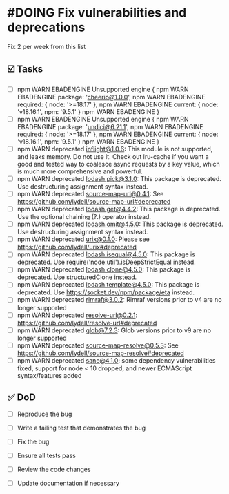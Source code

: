 # #DOING Fix vulnerabilities and deprecations
<!--
remind:2025-02-26T17:13:04-05:00
#imdone-1.54.4
#bug
created:2025-02-25T17:09:23-05:00
order:0
-->

Fix 2 per week from this list

## :ballot_box_with_check: Tasks

- [ ] npm WARN EBADENGINE Unsupported engine {
  npm WARN EBADENGINE   package: 'cheerio@1.0.0',
  npm WARN EBADENGINE   required: { node: '>=18.17' },
  npm WARN EBADENGINE   current: { node: 'v18.16.1', npm: '9.5.1' }
  npm WARN EBADENGINE }
- [ ] npm WARN EBADENGINE Unsupported engine {
  npm WARN EBADENGINE   package: 'undici@6.21.1',
  npm WARN EBADENGINE   required: { node: '>=18.17' },
  npm WARN EBADENGINE   current: { node: 'v18.16.1', npm: '9.5.1' }
  npm WARN EBADENGINE }
- [ ] npm WARN deprecated inflight@1.0.6: This module is not supported, and leaks memory. Do not use it. Check out lru-cache if you want a good and tested way to coalesce async requests by a key value, which is much more comprehensive and powerful.
- [ ] npm WARN deprecated lodash.pick@3.1.0: This package is deprecated. Use destructuring assignment syntax instead.
- [ ] npm WARN deprecated source-map-url@0.4.1: See https://github.com/lydell/source-map-url#deprecated
- [ ] npm WARN deprecated lodash.get@4.4.2: This package is deprecated. Use the optional chaining (?.) operator instead.
- [ ] npm WARN deprecated lodash.omit@4.5.0: This package is deprecated. Use destructuring assignment syntax instead.
- [ ] npm WARN deprecated urix@0.1.0: Please see https://github.com/lydell/urix#deprecated
- [ ] npm WARN deprecated lodash.isequal@4.5.0: This package is deprecated. Use require('node:util').isDeepStrictEqual instead.
- [ ] npm WARN deprecated lodash.clone@4.5.0: This package is deprecated. Use structuredClone instead.
- [ ] npm WARN deprecated lodash.template@4.5.0: This package is deprecated. Use https://socket.dev/npm/package/eta instead.
- [ ] npm WARN deprecated rimraf@3.0.2: Rimraf versions prior to v4 are no longer supported
- [ ] npm WARN deprecated resolve-url@0.2.1: https://github.com/lydell/resolve-url#deprecated
- [ ] npm WARN deprecated glob@7.2.3: Glob versions prior to v9 are no longer supported
- [ ] npm WARN deprecated source-map-resolve@0.5.3: See https://github.com/lydell/source-map-resolve#deprecated
- [ ] npm WARN deprecated sane@4.1.0: some dependency vulnerabilities fixed, support for node < 10 dropped, and newer ECMAScript syntax/features added

## :white_check_mark: DoD

- [ ] Reproduce the bug
- [ ] Write a failing test that demonstrates the bug
- [ ] Fix the bug
- [ ] Ensure all tests pass
- [ ] Review the code changes
- [ ] Update documentation if necessary


